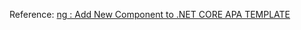 Reference: [ng : Add New Component to .NET CORE APA TEMPLATE](https://programmium.wordpress.com/2017/08/18/ng-add-new-component-to-net-core-spa-template/)